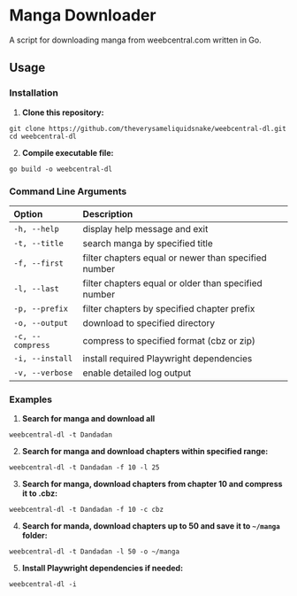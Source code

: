 # Manga Downloader
A script for downloading manga from weebcentral.com written in Go.

## Usage

### Installation
1. **Clone this repository:**
```
git clone https://github.com/theverysameliquidsnake/weebcentral-dl.git
cd weebcentral-dl
```

2. **Compile executable file:**
```
go build -o weebcentral-dl
```

### Command Line Arguments
| Option | Description |
|:---|:---|
| `-h, --help` | display help message and exit |
| `-t, --title` | search manga by specified title |
| `-f, --first` | filter chapters equal or newer than specified number |
| `-l, --last` | filter chapters equal or older than specified number |
| `-p, --prefix` | filter chapters by specified chapter prefix |
| `-o, --output` | download to specified directory |
| `-c, --compress` | compress to specified format (cbz or zip) |
| `-i, --install` | install required Playwright dependencies |
| `-v, --verbose` | enable detailed log output |

### Examples

1. **Search for manga and download all**
```
weebcentral-dl -t Dandadan
```

2. **Search for manga and download chapters within specified range:**
```
weebcentral-dl -t Dandadan -f 10 -l 25
```
3. **Search for manga, download chapters from chapter 10 and compress it to .cbz:**
```
weebcentral-dl -t Dandadan -f 10 -c cbz
```
4. **Search for manda, download chapters up to 50 and save it to `~/manga` folder:**
```
weebcentral-dl -t Dandadan -l 50 -o ~/manga
```

5. **Install Playwright dependencies if needed:**
```
weebcentral-dl -i
```
